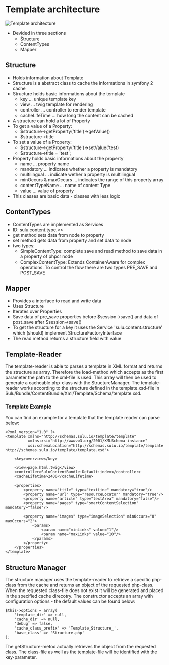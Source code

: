 # Template architecture

![Template architecture](https://raw.github.com/massiveart/sulu-docs/master/detail-specification/images/diagrams/structure_architecture.png)

* Devided in three sections
  * Structure
  * ContentTypes
  * Mapper

## Structure

* Holds information about Template
* Structure is a abstract class to cache the informations in symfony 2 cache
* Structure holds basic informations about the template
  * key ... unique template key
  * view ... twig template for rendering
  * controller ... controller to render template
  * cacheLifeTime ... how long the content can be cached
* A structure can hold a lot of Property
* To get a value of a Property:
  * $structure->getProperty('title')->getValue()
  * $structure->title
* To set a value of a Property:
  * $structure->getProperty('title')->setValue('test)
  * $structure->title = 'test';
* Property holds basic informations about the property
  * name ... property name
  * mandatory ... indicates whether a property is mandatory
  * multilingual ... indicate wether a property is multilingual
  * minOccurs & maxOccurs ... indicates the range of this property array
  * contentTypeName ... name of content Type
  * value ... value of property
* This classes are basic data - classes with less logic

## ContentTypes

* ContentTypes are implemented as Services
* ID: sulu.content.type.<<name>>
* get method sets data from node to property
* set method gets data from property and set data to node
* two types:
  * SimpleContentType: complete save and read method to save data in a property of phpcr node
  * ComplexContentType: Extends ContainerAware for complex operations. To control the flow there are two types PRE_SAVE and POST_SAVE

## Mapper

* Provides a interface to read and write data
* Uses Structure
* Iterates over Properties
* Save data of pre_save properties before $session->save() and data of post_save after $session->save()
* To get the structure for a key it uses the Service 'sulu.content.structure' which (should) implement StructureFactoryInterface
* The read method returns a structure field with value

## Template-Reader
The template-reader is able to parses a template in XML format and returns the structure as array. Therefore the load-method which accepts as the first parameter the path to the xml-file is used. This array will then be used to generate a cacheable php-class with the StructureManager.
The template-reader works according to the structure defined in the template.xsd-file in Sulu/Bundle/ContentBundle/Xml/Template/Schema/template.xsd.

### Template Example
You can find an example for a template that the template reader can parse below:


```
<?xml version="1.0" ?>
<template xmlns="http://schemas.sulu.io/template/template"
          xmlns:xsi="http://www.w3.org/2001/XMLSchema-instance"
          xsi:schemaLocation="http://schemas.sulu.io/template/template http://schemas.sulu.io/template/template.xsd">

    <key>overview</key>

    <view>page.html.twig</view>
    <controller>SuluContentBundle:Default:index</controller>
    <cacheLifetime>2400</cacheLifetime>

    <properties>
        <property name="title" type="textLine" mandatory="true"/>
        <property name="url" type="resourceLocator" mandatory="true"/>
        <property name="article" type="textArea" mandatory="false"/>
        <property name="pages" type="smartContentSelection" mandatory="false"/>

        <property name="images" type="imageSelection" minOccurs="0" maxOccurs="2">
            <params>
                <param name="minLinks" value="1"/>
                <param name="maxLinks" value="10"/>
            </params>
        </property>
    </properties>
</template>

```

## Structure Manager
The structure manager uses the template-reader to retrieve a specific php-class from the cache and returns an object of the requested php-class. When the requested class-file does not exist it will be generated and placed in the specified cache direcotry. The constructor accepts an array with configuration options - the default values can be found below:
```
$this->options = array(
    'template_dir' => null,
    'cache_dir' => null,
    'debug' => false,
    'cache_class_prefix' => 'Template_Structure_',
    'base_class' => 'Structure.php'
);
```
The getStructure-metod actually retrieves the object from the requested class. The class-file as well as the template-file will be identified with the key-parameter.
